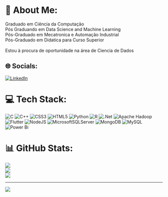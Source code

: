# 💫 About Me:
Graduado em Ciência da Computação<br>Pós Graduando em Data Science and Machine Learning<br>Pós-Graduado em Mecatronica e Automação Industrial<br>Pós-Graduado em Didatica para Curso Superior<br><br>Estou à procura de oportunidade na área de Ciencia de Dados


## 🌐 Socials:
[![LinkedIn](https://img.shields.io/badge/LinkedIn-%230077B5.svg?logo=linkedin&logoColor=white)](https://linkedin.com/in/https://www.linkedin.com/in/marcos-martins-39a97428) 

# 💻 Tech Stack:
![C](https://img.shields.io/badge/c-%2300599C.svg?style=flat-square&logo=c&logoColor=white) ![C++](https://img.shields.io/badge/c++-%2300599C.svg?style=flat-square&logo=c%2B%2B&logoColor=white) ![CSS3](https://img.shields.io/badge/css3-%231572B6.svg?style=flat-square&logo=css3&logoColor=white) ![HTML5](https://img.shields.io/badge/html5-%23E34F26.svg?style=flat-square&logo=html5&logoColor=white) ![Python](https://img.shields.io/badge/python-3670A0?style=flat-square&logo=python&logoColor=ffdd54) ![R](https://img.shields.io/badge/r-%23276DC3.svg?style=flat-square&logo=r&logoColor=white) ![.Net](https://img.shields.io/badge/.NET-5C2D91?style=flat-square&logo=.net&logoColor=white) ![Apache Hadoop](https://img.shields.io/badge/Apache%20Hadoop-66CCFF?style=flat-square&logo=apachehadoop&logoColor=black) ![Flutter](https://img.shields.io/badge/Flutter-%2302569B.svg?style=flat-square&logo=Flutter&logoColor=white) ![NodeJS](https://img.shields.io/badge/node.js-6DA55F?style=flat-square&logo=node.js&logoColor=white) ![MicrosoftSQLServer](https://img.shields.io/badge/Microsoft%20SQL%20Server-CC2927?style=flat-square&logo=microsoft%20sql%20server&logoColor=white) ![MongoDB](https://img.shields.io/badge/MongoDB-%234ea94b.svg?style=flat-square&logo=mongodb&logoColor=white) ![MySQL](https://img.shields.io/badge/mysql-4479A1.svg?style=flat-square&logo=mysql&logoColor=white) ![Power Bi](https://img.shields.io/badge/power_bi-F2C811?style=flat-square&logo=powerbi&logoColor=black)
# 📊 GitHub Stats:
![](https://github-readme-stats.vercel.app/api?username=MarcosMartins120468&theme=algolia&hide_border=false&include_all_commits=false&count_private=false)<br/>
![](https://github-readme-streak-stats.herokuapp.com/?user=MarcosMartins120468&theme=algolia&hide_border=false)<br/>
![](https://github-readme-stats.vercel.app/api/top-langs/?username=MarcosMartins120468&theme=algolia&hide_border=false&include_all_commits=false&count_private=false&layout=compact)

---
[![](https://visitcount.itsvg.in/api?id=MarcosMartins120468&icon=0&color=0)](https://visitcount.itsvg.in)

<!-- Proudly created with GPRM ( https://gprm.itsvg.in ) -->
